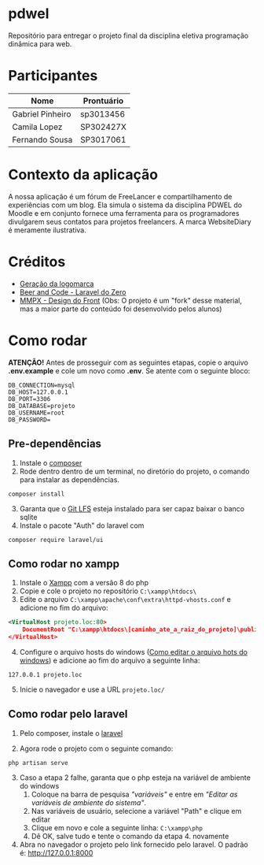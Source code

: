 # pdwel
Repositório para entregar o projeto final da disciplina eletiva programação dinâmica para web.

# Participantes
| Nome             | Prontuário |
| ---------------- | ---------- |
| Gabriel Pinheiro | sp3013456  |
| Camila Lopez     | SP302427X  |
| Fernando Sousa   | SP3017061  |

# Contexto da aplicação
A nossa aplicação é um fórum de FreeLancer e compartilhamento de experiências com um blog. Ela simula o sistema da disciplina PDWEL do Moodle e em conjunto fornece uma ferramenta para os programadores divulgarem seus contatos para projetos freelancers. A marca WebsiteDiary é meramente ilustrativa.

# Créditos
- [Geração da logomarca](https://namelix.com/app/?keywords=blog+webservice)
- [Beer and Code - Laravel do Zero](https://www.youtube.com/watch?v=eiYfQzDLyeY&list=PL7ScB28KYHhHEC8DGfhDt7WdHe7s6A56J)
- [MMPX - Design do Front](http://mmpx.com.br/)
(Obs: O projeto é um "fork" desse material, mas a maior parte do conteúdo foi desenvolvido pelos alunos)


# Como rodar
**ATENÇÃO!** Antes de prosseguir com as seguintes etapas, copie o arquivo **.env.example** e cole um novo como **.env**. Se atente com o seguinte bloco:
```env
DB_CONNECTION=mysql
DB_HOST=127.0.0.1
DB_PORT=3306
DB_DATABASE=projeto
DB_USERNAME=root
DB_PASSWORD=
```

## Pre-dependências
1. Instale o [composer](https://getcomposer.org/doc/00-intro.md#installation-windows)
2. Rode dentro dentro de um terminal, no diretório do projeto, o comando para instalar as dependências.
```shell
composer install
``` 
3. Garanta que o [Git LFS](https://git-lfs.github.com/) esteja instalado para ser capaz baixar o banco sqlite
4. Instale o pacote "Auth" do laravel com
```shell
composer require laravel/ui
``` 


## Como rodar no xampp
1. Instale o [Xampp](https://www.apachefriends.org/pt_br/download.html) com a versão 8 do php
2. Copie e cole o projeto no repositório `C:\xampp\htdocs\`
3. Edite o arquivo `C:\xampp\apache\conf\extra\httpd-vhosts.conf` e adicione no fim do arquivo:
```xml
<VirtualHost projeto.loc:80>
    DocumentRoot "C:\xampp\htdocs\[caminho_ate_a_raiz_do_projeto]\public"
</VirtualHost>
```
4. Configure o arquivo hosts do windows ([Como editar o arquivo hots do windows](https://tecnoblog.net/199539/editar-arquivo-hosts-windows/)) e adicione ao fim do arquivo a seguinte linha:
```shell
127.0.0.1 projeto.loc
```
5. Inicie o navegador e use a URL `projeto.loc/`

## Como rodar pelo laravel
1. Pelo composer, instale o [laravel](https://laravel.com/docs/8.x/installation#installation-via-composer)

2. Agora rode o projeto com o seguinte comando:
```shell
php artisan serve
```
3. Caso a etapa 2 falhe, garanta que o php esteja na variável de ambiente do windows
	1. Coloque na barra de pesquisa *"variáveis"* e entre em *"Editar as variáveis de ambiente do sistema"*.
	2. Nas variáveis de usuário, selecione a variável "Path" e clique em editar
	3. Clique em novo e cole a seguinte linha: `C:\xampp\php`
	4. Dê OK, salve tudo e tente o comando da etapa 4. novamente
4.  Abra no navegador o projeto pelo link fornecido pelo laravel. O padrão é: http://127.0.0.1:8000
